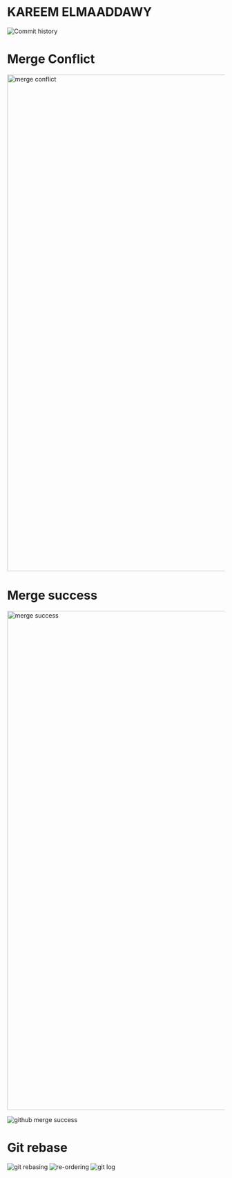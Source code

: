 # KAREEM ELMAADDAWY
![Commit history](https://github.com/KareemElMaaddawy/ECE444-F2023-Assignment1/assets/83250816/e2ea7e4f-84e8-4c61-8cbd-318b6dffd9ee)
# Merge Conflict
<img width="1150" alt="merge conflict" src="https://github.com/KareemElMaaddawy/ECE444-F2023-Assignment1/assets/83250816/b5c2b823-674e-4bce-b85d-8537e2ccce53">

# Merge success
<img width="1156" alt="merge success" src="https://github.com/KareemElMaaddawy/ECE444-F2023-Assignment1/assets/83250816/8f8fdcc7-10cd-43a9-8d24-1cdfbd846ac8">

![github merge success](https://github.com/KareemElMaaddawy/ECE444-F2023-Assignment1/assets/83250816/13341ca4-80a0-4ed2-af84-b2a53aa0773e)

# Git rebase
![git rebasing](https://github.com/KareemElMaaddawy/ECE444-F2023-Assignment1/assets/83250816/49e19b3e-7578-4e09-adcc-a4969df7b563)
![re-ordering](https://github.com/KareemElMaaddawy/ECE444-F2023-Assignment1/assets/83250816/74b2b93f-22d6-4209-839d-724972286dd0)
![git log](https://github.com/KareemElMaaddawy/ECE444-F2023-Assignment1/assets/83250816/594d9108-d82b-443c-823e-ab6654d253d2)
